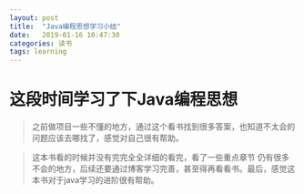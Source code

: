 ```yaml
---
layout: post
title:  "Java编程思想学习小结"
date:   2019-01-16 10:47:30
categories: 读书
tags: learning
---
```



# 这段时间学习了下Java编程思想
> 之前做项目一些不懂的地方，通过这个看书找到很多答案，也知道不太会的问题应该去哪找了，感觉对自己很有帮助。
<!--more-->
> 这本书看的时候并没有完完全全详细的看完，看了一些重点章节 仍有很多不会的地方，后续还要通过博客学习完善，甚至得再看看书。最后，感觉这本书对于java学习的进阶很有帮助。
